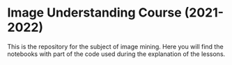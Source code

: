 # Image Understanding Course (2021-2022)
This is the repository for the subject of image mining. Here you will find the notebooks with part of the code used during the explanation of the lessons.